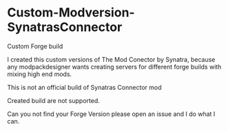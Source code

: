 # Custom-Modversion-SynatrasConnector
Custom Forge build

I created this custom versions of The Mod Conector by Synatra,
because any modpackdesigner wants creating servers for different forge builds with mixing high end mods.

This is not an official build of Synatras Connector mod

Created build are not supported.

Can you not find your Forge Version please open an issue and I do what I can.
